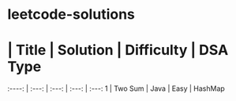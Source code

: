 # leetcode-solutions

# | Title | Solution | Difficulty | DSA Type
:----: | :---: | :---: | :---: | :---:
1 | Two Sum | Java | Easy | HashMap
